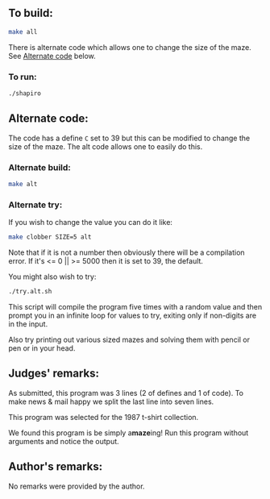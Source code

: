 ## To build:

```sh
make all
```

There is alternate code which allows one to change the size of the maze. See
[Alternate code](#alternate-code) below.


### To run:

```sh
./shapiro
```


## Alternate code:

The code has a define `C` set to 39 but this can be modified to change the size
of the maze. The alt code allows one to easily do this.


### Alternate build:

```sh
make alt
```


### Alternate try:

If you wish to change the value you can do it like:

```sh
make clobber SIZE=5 alt
```

Note that if it is not a number then obviously there will be a compilation
error. If it's <= 0 || >= 5000 then it is set to 39, the default.

You might also wish to try:

```sh
./try.alt.sh
```

This script will compile the program five times with a random value and then
prompt you in an infinite loop for values to try, exiting only if non-digits are
in the input.

Also try printing out various sized mazes and solving them with pencil or pen or
in your head.


## Judges' remarks:

As submitted, this program was 3 lines (2 of defines and 1 of code).
To make news & mail happy we split the last line into seven lines.

This program was selected for the 1987 t-shirt collection.

We found this program is be simply a**maze**ing! Run this program without
arguments and notice the output.


## Author's remarks:

No remarks were provided by the author.


<!--

    Copyright © 1984-2024 by Landon Curt Noll. All Rights Reserved.

    You are free to share and adapt this file under the terms of this license:

	Creative Commons Attribution-ShareAlike 4.0 International (CC BY-SA 4.0)

    For more information, see:

	https://creativecommons.org/licenses/by-sa/4.0/

-->
